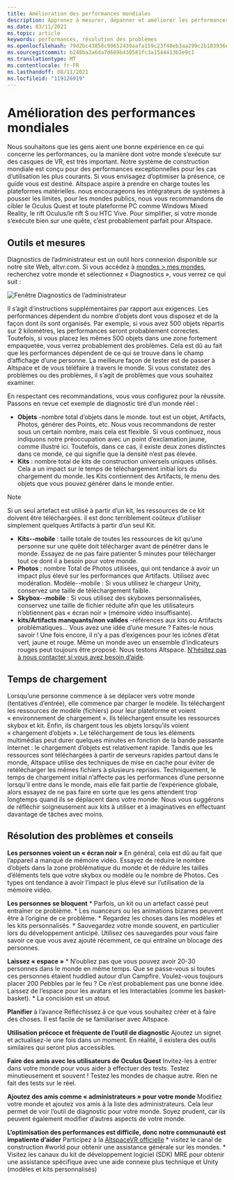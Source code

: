 ```yaml
---
title: Amélioration des performances mondiales
description: Apprenez à mesurer, dépanner et améliorer les performances de vos mondes AltspaceVR à l’aide des outils de diagnostic.
ms.date: 03/11/2021
ms.topic: article
keywords: performances, résolution des problèmes
ms.openlocfilehash: 79d2bc43858c99652439aafa159c23f48eb3aa299c2b183936e40b1794fe444e
ms.sourcegitcommit: b248ba2a6da7d669b430581fc3a1544413b2e9c1
ms.translationtype: MT
ms.contentlocale: fr-FR
ms.lasthandoff: 08/11/2021
ms.locfileid: "119126919"
---
```

# <a name="improving-world-performance"></a>Amélioration des performances mondiales

Nous souhaitons que les gens aient une bonne expérience en ce qui concerne les performances, ou la manière dont votre monde s’exécute sur des casques de VR, est très important. Notre système de construction mondiale est conçu pour des performances exceptionnelles pour les cas d’utilisation les plus courants. Si vous envisagez d’optimiser la présence, ce guide vous est destiné. Altspace aspire à prendre en charge toutes les plateformes matérielles. nous encourageons les intégrateurs de systèmes à pousser les limites, pour les mondes publics, nous vous recommandons de cibler le Oculus Quest et toute plateforme PC comme Windows Mixed Reality, le rift Oculus/le rift S ou HTC Vive. Pour simplifier, si votre monde s’exécute bien sur une quête, c’est probablement parfait pour Altspace.

## <a name="tools-and-measurement"></a>Outils et mesures

Diagnostics de l’administrateur est un outil hors connexion disponible sur notre site Web, altvr.com. Si vous accédez à [mondes > mes mondes](https://account.altvr.com/users/sign_in), recherchez votre monde et sélectionnez « Diagnostics », vous verrez ce qui suit :

![Fenêtre Diagnostics de l’administrateur](images/performance.png)

Il s’agit d’instructions supplémentaires par rapport aux exigences. Les performances dépendent du nombre d’objets dont vous disposez et de la façon dont ils sont organisés. Par exemple, si vous avez 500 objets répartis sur 2 kilomètres, les performances seront probablement correctes. Toutefois, si vous placez les mêmes 500 objets dans une zone fortement empaquetée, vous verrez probablement des problèmes. Cela est dû au fait que les performances dépendent de ce qui se trouve dans le champ d’affichage d’une personne. La meilleure façon de tester est de passer à Altspace et de vous téléfaire à travers le monde. Si vous constatez des problèmes ou des problèmes, il s’agit de problèmes que vous souhaitez examiner.

En respectant ces recommandations, vous vous configurez pour la réussite. Passons en revue cet exemple de diagnostic tiré d’un monde réel : 

* **Objets** -nombre total d’objets dans le monde. tout est un objet, Artifacts, Photos, générer des Points, etc. Nous vous recommandons de rester sous un certain nombre, mais cela est flexible. Si vous continuez, nous indiquons notre préoccupation avec un point d’exclamation jaune, comme illustré ici. Toutefois, dans ce cas, il existe deux zones distinctes dans ce monde, ce qui signifie que la densité n’est pas élevée.
* **Kits** : nombre total de kits de construction universels uniques utilisés. Cela a un impact sur le temps de téléchargement initial lors du chargement du monde. les Kits contiennent des Artifacts, le menu des objets que vous pouvez générer dans le monde entier. 

> [!NOTE] 
> Si un seul artefact est utilisé à partir d’un kit, les ressources de ce kit doivent être téléchargées. il est donc terriblement coûteux d’utiliser simplement quelques Artifacts à partir d’un seul Kit. 

* **Kits--mobile** : taille totale de toutes les ressources de kit qu’une personne sur une quête doit télécharger avant de pénétrer dans le monde. Essayez de ne pas faire patienter 5 minutes pour télécharger tout ce dont il a besoin pour votre monde.
* **Photos** : nombre Total de Photos utilisées, qui ont tendance à avoir un impact plus élevé sur les performances que Artifacts. Utilisez avec modération.
Modèle--mobile : Si vous utilisez le chargeur Unity, conservez une taille de téléchargement faible.
* **Skybox--mobile** : Si vous utilisez des skyboxes personnalisées, conservez une taille de fichier réduite afin que les utilisateurs n’obtiennent pas « écran noir » (mémoire vidéo insuffisante).
* **kits/Artifacts manquants/non valides** -références aux kits ou Artifacts problématiques... Vous avez une idée d’une mesure ? Faites-le nous savoir !
Une fois encore, il n’y a pas d’exigences pour les icônes d’état vert, jaune et rouge. Même un monde avec un ensemble d’indicateurs rouges peut toujours être proposé. Nous testons Altspace. [N’hésitez pas à nous contacter si vous avez besoin d’aide](getting-help.md). 

## <a name="load-time"></a>Temps de chargement

Lorsqu’une personne commence à se déplacer vers votre monde (tentatives d’entrée), elle commence par charger le modèle. Ils téléchargent les ressources de modèle (fichiers) pour leur plateforme et voient « environnement de chargement ». Ils téléchargent ensuite les ressources skybox et kit. Enfin, ils chargent tous les objets lorsqu’ils voient « chargement d’objets ». Le téléchargement de tous les éléments multimédias peut durer quelques minutes en fonction de la bande passante Internet : le chargement d’objets est relativement rapide. Tandis que les ressources sont téléchargées à partir de serveurs rapides partout dans le monde, Altspace utilise des techniques de mise en cache pour éviter de retélécharger les mêmes fichiers à plusieurs reprises. Techniquement, le temps de chargement initial n’affecte pas les performances d’une personne lorsqu’il entre dans le monde, mais elle fait partie de l’expérience globale, alors essayez de ne pas faire en sorte que les gens attendent trop longtemps quand ils se déplacent dans votre monde. Nous vous suggérons de réfléchir soigneusement aux kits à utiliser et à imaginatives en effectuant davantage de tâches avec moins.

## <a name="troubleshooting-and-tips"></a>Résolution des problèmes et conseils

**Les personnes voient un « écran noir »** En général, cela est dû au fait que l’appareil a manqué de mémoire vidéo. Essayez de réduire le nombre d’objets dans la zone problématique du monde et de réduire les tailles d’éléments tels que votre skybox ou modèle ou le nombre de Photos. Ces types ont tendance à avoir l’impact le plus élevé sur l’utilisation de la mémoire vidéo.

**Les personnes se bloquent**
    * Parfois, un kit ou un artefact cassé peut entraîner ce problème.
    * Les nuanceurs ou les animations bizarres peuvent être à l’origine de ce problème.
    * Regardez les choses dans les modèles et les kits personnalisés.
    * Sauvegardez votre monde souvent, en particulier lors du développement anticipé. Utilisez ces sauvegardes pour vous faire savoir ce que vous avez ajouté récemment, ce qui entraîne un blocage des personnes.

**Laissez « espace »**
    * N’oubliez pas que vous pouvez avoir 20-30 personnes dans le monde en même temps. Que se passe-vous si toutes ces personnes étaient huddled autour d’un Campfire. Voulez-vous toujours placer 200 Pebbles par le feu ? Ce n’est probablement pas une bonne idée. Laissez de l’espace pour les avatars et les Interactables (comme les basket-basket).
    * La concision est un atout.

**Planifier** à l’avance Réfléchissez à ce que vous souhaitez créer et à faire des choses. Il est facile de se familiariser avec Altspace.

**Utilisation précoce et fréquente de l’outil de diagnostic** Ajoutez un signet et actualisez-le une fois dans un moment. En réalité, il existera des outils similaires qui seront plus accessibles.

**Faire des amis avec les utilisateurs de Oculus Quest** Invitez-les à entrer dans votre monde pour vous aider à effectuer des tests. Testez minutieusement et souvent ! Testez les mondes de chaque autre. Rien ne fait des tests sur le réel.

**Ajoutez des amis comme « administrateurs » pour votre monde** Modifiez votre monde et ajoutez vos amis à la liste des administrateurs. Cela leur permet de voir l’outil de diagnostic pour votre monde. Soyez prudent, car ils peuvent également modifier d’autres aspects de votre monde. 

**L’optimisation des performances est difficile, donc notre communauté est impatiente d’aider** Participez à la [AltspaceVR officielle](https://discordapp.com/invite/altspacevr) * visitez le canal de construction #world pour obtenir une assistance générale sur les mondes.
    * Visitez les canaux du kit de développement logiciel (SDK) MRE pour obtenir une assistance spécifique avec une aide connexe plus technique et Unity (modèles et kits personnalisés)